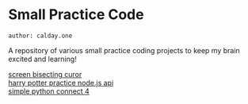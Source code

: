 # Small Practice Code  

```
author: calday.one
```

A repository of various small practice coding projects to keep my brain excited and learning!

<a href="https://github.com/caldayone/small-practice-code">screen bisecting curor</a>  
<a href="https://github.com/caldayone/small-practice-code">harry potter practice node.js api</a>  
<a href="https://github.com/caldayone/small-practice-code">simple python connect 4</a>  
